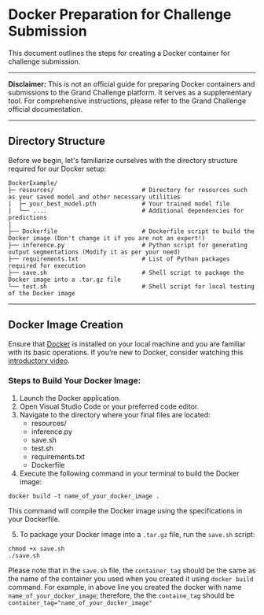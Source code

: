 # Docker Preparation for Challenge Submission 

This document outlines the steps for creating a Docker container for challenge submission.

---

**Disclaimer:**
This is not an official guide for preparing Docker containers and submissions to the Grand Challenge platform. It serves as a supplementary tool. For comprehensive instructions, please refer to the Grand Challenge official documentation.

---

## Directory Structure

Before we begin, let's familiarize ourselves with the directory structure required for our Docker setup:


```
DockerExample/
├─ resources/                         # Directory for resources such as your saved model and other necessary utilities
|  ├─ your_best_model.pth             # Your trained model file
|  └── ....                           # Additional dependencies for predictions
|
├── Dockerfile                        # Dockerfile script to build the Docker image (Don't change it if you are not an expert!)
├── inference.py                      # Python script for generating output segmentations (Modify it as per your need)
├── requirements.txt                  # List of Python packages required for execution        
├── save.sh                           # Shell script to package the Docker image into a .tar.gz file
└── test.sh                           # Shell script for local testing of the Docker image
```

---

## Docker Image Creation
Ensure that [Docker](https://www.docker.com/) is installed on your local machine and you are familiar with its basic operations. If you’re new to Docker, consider watching this  [introductory video](https://www.youtube.com/watch?v=0UG2x2iWerk).

### Steps to Build Your Docker Image:
1. Launch the Docker application.
2. Open Visual Studio Code or your preferred code editor.
3. Navigate to the directory where your final files are located:
    - resources/
    - inference.py
    - save.sh
    - test.sh
    - requirements.txt
    - Dockerfile
4. Execute the following command in your terminal to build the Docker image:
```
docker build -t name_of_your_docker_image .
```
This command will compile the Docker image using the specifications in your Dockerfile.

5. To package your Docker image into a `.tar.gz` file, run the `save.sh` script:
```
chmod +x save.sh
./save.sh
```

Please note that in the `save.sh` file, the `container_tag` should be the same as the name of the container you used when you created it using `docker build` command. For example, in above line you created the docker with name `name_of_your_docker_image`; therefore, the the `containe_tag` should be `container_tag="name_of_your_docker_image"`


